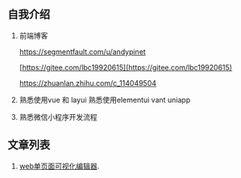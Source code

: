 ## 自我介绍

1. 前端博客
  
   https://segmentfault.com/u/andypinet

   [https://gitee.com/lbc19920615](https://gitee.com/lbc19920615)

   https://zhuanlan.zhihu.com/c_114049504 

2. 熟悉使用vue 和 layui  熟悉使用elementui
vant uniapp

3. 熟悉微信小程序开发流程


## 文章列表

1. [web单页面可视化编辑器](articles/s1.md).